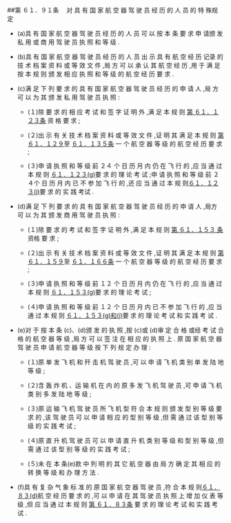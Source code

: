 ##第 ６１．９１条 　对 具 有 国 家 航 空 器 驾 驶 员 经 历 的 人 员 的 特 殊规 定

- (a)具 有 国 家 航 空 器 驾 驶 员 经 历 的 人 员 可 以 按 本 条 要 求 申 请颁 发 私 用 或 商 用 驾 驶 员 执 照 和 等 级 .

- (b)具 有 国 家 航 空 器 驾 驶 员 经 历 的 人 员 出 示 具 有 航 空 经 历 记录 的 技 术 档 案 资 料 或 等 效 文 件 ,局 方 可 以 承 认 其 航 空 经 历 ,用 于 满 足 按 本 规 则 颁 发 相 应 执 照 和 等 级 的 航 空 经 历 要 求 .

- (c)满 足 下 列 要 求 的 具 有 国 家 航 空 器 驾 驶 员 经 历 的 申 请 人 ,局 方 可 以 为 其 颁 发 私 用 驾 驶 员 执 照 :

  + (１)除 要 求 的 相 应 考 试 和 签 字 证 明 外 ,满 足 本 规 则 [第 ６１．１２３条](CCAR.61.123.MD) 资 格 要 求 ; 

  + (２)出 示 有 关 技 术 档 案 资 料 或 等 效 文 件 ,证 明 其 满 足 本 规 则 [第６１．１２９](CCAR.61.129.MD)至 [６１．１３５条](CCAR.61.135.MD) 一 个 航 空 器 等 级 的 航 空 经 历 要 求 ; 

  + (３)申 请 执 照 和 等 级 前 ２４ 个 日 历 月 内 仍 在 飞 行 的 ,应 当 通 过本 规 则 [６１．１２３(g)](CCAR.61.123.MD)要 求 的 理 论 考 试 ;申 请 执 照 和 等 级 前 ２４个 日 历 月 内 已 不 参 加 飞 行 的 ,还 应 当 通 过 本 规 则[６１．１２３(j)](CCAR.61.123.MD)要 求 的 实 践 考试 .

- (d)满 足 下 列 要 求 的 具 有 国 家 航 空 器 驾 驶 员 经 历 的 申 请 人 ,局方 可 以 为 其 颁 发 商 用 驾 驶 员 执 照 : 

  + (１)除 要 求 的 考 试 和 签 字 证 明 外 ,满 足 本 规 则 [第 ６１．１５３ 条](CCAR.61.153.MD) 资格 要 求 ; 

  + (２)出 示 有 关 技 术 档 案 资 料 或 等 效 文 件 ,证 明 其 满 足 本 规 则 [第６１．１５９](CCAR.61.159.MD)至 [６１．１６６条](CCAR.61.166.MD) 一 个 航 空 器 等 级 的 航 空 经 历 要 求 ; 

  + (３)申 请 执 照 和 等 级 前 １２ 个 日 历 月 内 仍 在 飞 行 的 ,应 当 通 过本 规 则 [６１．１５３(g)](CCAR.61.153.MD)要 求 的 理 论 考 试 ;

  + (４)申 请 执 照 和 等 级 前 １２ 个 日 历 月 内 已 不 参 加 飞 行 的 ,应 当 通 过 本 规 则 [６１．１５３(g)和(j)](CCAR.61.153.MD)要 求 的 理 论 考 试 和 实 践 考 试 .

- (e)对 于 按 本 条 (c)、(d)颁 发 的 执 照 ,按 (c)或 (d)审 定 合 格 或经 考 试 合 格 的 航 空 器 等 级 ,局 方 可 以 签 注 在 相 应 的 执 照 上 . 原 国 家 航 空 器 驾 驶 员 申 请 航 空 器 等 级 按 下 列 规 定 办 理 :

  + (１)原 单 发 飞 机 和 歼 击 机 驾 驶 员 ,可 以 申 请 飞 机 类 别 单 发 陆 地 等 级 ;

  + (２)含 轰 炸 机 、运 输 机 在 内 的 原 多 发 飞 机 驾 驶 员 ,可 申 请 飞 机 类 别 多 发 陆 地 等 级 ;

  + (３)原 运 输 飞 机 驾 驶 员 所 飞 机 型 符 合 本 规 则 颁 发 型 别 等 级 要 求 的 ,该 驾 驶 员 可 以 申 请 相 应 的 型 别 等 级 ,但 需 通 过 该 型 别 等 级 的 实 践 考 试 ;

  + (４)原 直 升 机 驾 驶 员 可 以 申 请 直 升 机 类 别 等 级 和 型 别 等 级 ,但 需 通 过 该 型 别 等 级 的 实 践 考 试 ;

  + (５)未 在 本 条(e)款 中 列 明 的 其 它 航 空 器 由 局 方 确 定 其 相 应 的 转 换 等 级 和 办 理 方 法 .

- (f)具 有 复 杂 气 象 标 准 的 原 国 家 航 空 器 驾 驶 员 ,符 合 本 规 则[６１．８３(d)](CCAR.61.83.MD)航 空 经 历 要 求 的 ,可 以 申 请 在 其 驾 驶 员 执 照 上 增 加 仪 表 等 级 ,但 应 当 通 过 本 规 则 [第 ６１．８３条](CCAR.61.83.MD) 要 求 的 理 论 考 试 和 实 践 考 试 .
